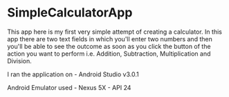 # SimpleCalculatorApp
This app here is my first very simple attempt of creating a calculator. 
In this app there are two text fields in which you'll enter two numbers and then you'll be able to see the outcome as soon as
you click the button of the action you want to perform i.e. Addition, Subtraction, Multiplication and Division.

I ran the application on -
Android Studio v3.0.1

Android Emulator used -
Nexus 5X - API 24

